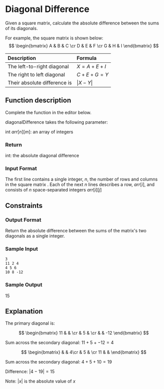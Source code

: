 # Diagonal Difference

Given a square matrix, calculate the absolute difference between the sums of its diagonals.

For example, the square matrix  is shown below: $$
\begin{bmatrix}
A & B & C \cr
D & E & F \cr
G & H & I
\end{bmatrix}
$$

| Description | Formula   |
| :----------- | :------------ |     
| The left-to-right diagonal   | $X = A + E + I$ |
| The right to left diagonal   | $C + E + G = Y$ |
| Their absolute difference is | $\| X - Y \|$ |
  


## Function description

Complete the  function in the editor below.

diagonalDifference takes the following parameter:

int $arr[n][m]$: an array of integers

### Return

int: the absolute diagonal difference

### Input Format

The first line contains a single integer, $n$, the number of rows and columns in the square matrix .
Each of the next $n$ lines describes a row, $arr[i]$, and consists of $n$ space-separated integers $arr[i][j]$

## Constraints

### Output Format

Return the absolute difference between the sums of the matrix's two diagonals as a single integer.

### Sample Input
```
3
11 2 4
4 5 6
10 8 -12
```
### Sample Output

15

## Explanation

The primary diagonal is:

$$
\begin{bmatrix}
11 & & \cr
& 5 & \cr
& & -12
\end{bmatrix}
$$

Sum across the secondary diagonal: $11 + 5 + -12 = 4$

$$
\begin{bmatrix}
& & 4\cr
& 5 & \cr
11 & &
\end{bmatrix}
$$

Sum across the secondary diagonal: $4 + 5 + 10 = 19$

Difference: $|4 - 19| = 15$

Note: $|x|$ is the absolute value of $x$
